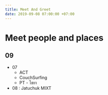 ```yaml
---
title: Meet And Greet
date: 2019-09-08 07:00:00 +07:00
---
```


# Meet people and places
## 09
- 07
  - ACT
  - CouchSurfing
  - PT - ไชยา
- 08 : Jatuchuk MIXT
